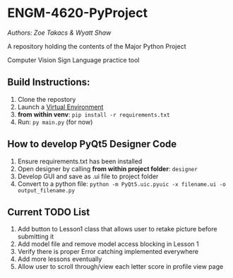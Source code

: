 # ENGM-4620-PyProject
*Authors: Zoe Takacs & Wyatt Shaw*

A repository holding the contents of the Major Python Project

Computer Vision Sign Language practice tool

## Build Instructions:

1. Clone the repostory
2. Launch a [Virtual Environment](https://docs.python.org/3/library/venv.html)
3. **from within venv**: `pip install -r requirements.txt`
4. Run: `py main.py` (for now)

## How to develop PyQt5 Designer Code

1. Ensure requirements.txt has been installed
2. Open designer by calling **from within project folder**: `designer`
3. Develop GUI and save as .ui file to project folder
4. Convert to a python file: `python -m PyQt5.uic.pyuic -x filename.ui -o output_filename.py`

## Current TODO List

1. Add button to Lesson1 class that allows user to retake picture before submitting it
2. Add model file and remove model access blocking in Lesson 1
3. Verify there is proper Error catching implemented everywhere
4. Add more lessons eventually
5. Allow user to scroll through/view each letter score in profile view page